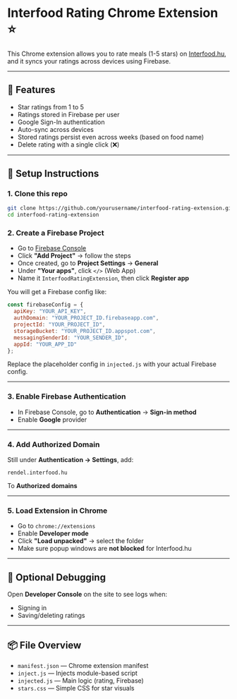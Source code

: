 # Interfood Rating Chrome Extension ⭐

This Chrome extension allows you to rate meals (1-5 stars) on [Interfood.hu](https://rendel.interfood.hu), and it syncs your ratings across devices using Firebase.

---

## 🚀 Features

- Star ratings from 1 to 5
- Ratings stored in Firebase per user
- Google Sign-In authentication
- Auto-sync across devices
- Stored ratings persist even across weeks (based on food name)
- Delete rating with a single click (❌)

---

## 🔧 Setup Instructions

### 1. Clone this repo
```bash
git clone https://github.com/yourusername/interfood-rating-extension.git
cd interfood-rating-extension
```

### 2. Create a Firebase Project

- Go to [Firebase Console](https://console.firebase.google.com)
- Click **"Add Project"** → follow the steps
- Once created, go to **Project Settings** → **General**
- Under **"Your apps"**, click `</>` (Web App)
- Name it `InterfoodRatingExtension`, then click **Register app**

You will get a Firebase config like:

```js
const firebaseConfig = {
  apiKey: "YOUR_API_KEY",
  authDomain: "YOUR_PROJECT_ID.firebaseapp.com",
  projectId: "YOUR_PROJECT_ID",
  storageBucket: "YOUR_PROJECT_ID.appspot.com",
  messagingSenderId: "YOUR_SENDER_ID",
  appId: "YOUR_APP_ID"
};
```

Replace the placeholder config in `injected.js` with your actual Firebase config.

---

### 3. Enable Firebase Authentication

- In Firebase Console, go to **Authentication** → **Sign-in method**
- Enable **Google** provider

---

### 4. Add Authorized Domain

Still under **Authentication → Settings**, add:

```
rendel.interfood.hu
```

To **Authorized domains**

---

### 5. Load Extension in Chrome

- Go to `chrome://extensions`
- Enable **Developer mode**
- Click **"Load unpacked"** → select the folder
- Make sure popup windows are **not blocked** for Interfood.hu

---

## 🧪 Optional Debugging

Open **Developer Console** on the site to see logs when:

- Signing in
- Saving/deleting ratings

---

## 📦 File Overview

- `manifest.json` — Chrome extension manifest
- `inject.js` — Injects module-based script
- `injected.js` — Main logic (rating, Firebase)
- `stars.css` — Simple CSS for star visuals

